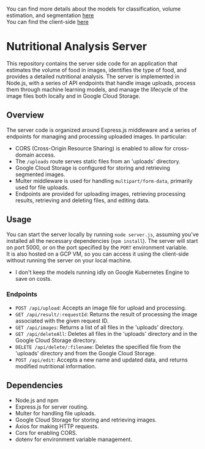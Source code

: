 You can find more details about the models for classification, volume estimation, and segmentation [here](https://github.com/SamerArkab/Final_Proj_Volume_Classification)<br>
You can find the client-side [here](https://github.com/SamerArkab/volume_classification_client)

# Nutritional Analysis Server

This repository contains the server side code for an application that estimates the volume of food in images, identifies the type of food, and provides a detailed nutritional analysis. The server is implemented in Node.js, with a series of API endpoints that handle image uploads, process them through machine learning models, and manage the lifecycle of the image files both locally and in Google Cloud Storage.

## Overview

The server code is organized around Express.js middleware and a series of endpoints for managing and processing uploaded images. In particular:

- CORS (Cross-Origin Resource Sharing) is enabled to allow for cross-domain access.
- The `/uploads` route serves static files from an 'uploads' directory.
- Google Cloud Storage is configured for storing and retrieving segmented images.
- Multer middleware is used for handling `multipart/form-data`, primarily used for file uploads.
- Endpoints are provided for uploading images, retrieving processing results, retrieving and deleting files, and editing data.

## Usage

You can start the server locally by running `node server.js`, assuming you've installed all the necessary dependencies (`npm install`). The server will start on port 5000, or on the port specified by the `PORT` environment variable.<br>
It is also hosted on a GCP VM, so you can access it using the client-side without running the server on your local machine.
* I don't keep the models running idly on Google Kubernetes Engine to save on costs.

### Endpoints

- `POST /api/upload`: Accepts an image file for upload and processing.
- `GET /api/result/:requestId`: Returns the result of processing the image associated with the given request ID.
- `GET /api/images`: Returns a list of all files in the 'uploads' directory.
- `GET /api/deleteAll`: Deletes all files in the 'uploads' directory and in the Google Cloud Storage directory.
- `DELETE /api/delete/:filename`: Deletes the specified file from the 'uploads' directory and from the Google Cloud Storage.
- `POST /api/edit`: Accepts a new name and updated data, and returns modified nutritional information.

## Dependencies

- Node.js and npm
- Express.js for server routing.
- Multer for handling file uploads.
- Google Cloud Storage for storing and retrieving images.
- Axios for making HTTP requests.
- Cors for enabling CORS.
- dotenv for environment variable management.
